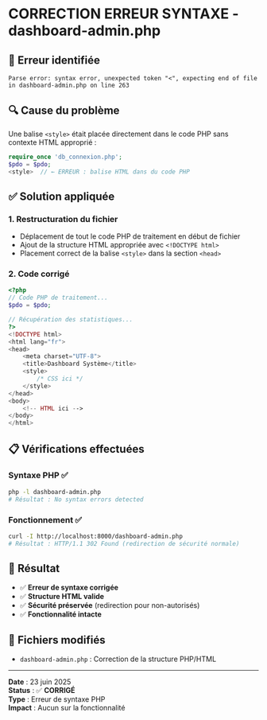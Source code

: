 # CORRECTION ERREUR SYNTAXE - dashboard-admin.php

## 🚨 Erreur identifiée
```
Parse error: syntax error, unexpected token "<", expecting end of file in dashboard-admin.php on line 263
```

## 🔍 Cause du problème
Une balise `<style>` était placée directement dans le code PHP sans contexte HTML approprié :

```php
require_once 'db_connexion.php';
$pdo = $pdo;
<style>  // ← ERREUR : balise HTML dans du code PHP
```

## ✅ Solution appliquée

### 1. Restructuration du fichier
- Déplacement de tout le code PHP de traitement en début de fichier
- Ajout de la structure HTML appropriée avec `<!DOCTYPE html>`
- Placement correct de la balise `<style>` dans la section `<head>`

### 2. Code corrigé
```php
<?php
// Code PHP de traitement...
$pdo = $pdo;

// Récupération des statistiques...
?>
<!DOCTYPE html>
<html lang="fr">
<head>
    <meta charset="UTF-8">
    <title>Dashboard Système</title>
    <style>
        /* CSS ici */
    </style>
</head>
<body>
    <!-- HTML ici -->
</body>
</html>
```

## 📋 Vérifications effectuées

### Syntaxe PHP ✅
```bash
php -l dashboard-admin.php
# Résultat : No syntax errors detected
```

### Fonctionnement ✅
```bash
curl -I http://localhost:8000/dashboard-admin.php
# Résultat : HTTP/1.1 302 Found (redirection de sécurité normale)
```

## 🎯 Résultat

- ✅ **Erreur de syntaxe corrigée**
- ✅ **Structure HTML valide**
- ✅ **Sécurité préservée** (redirection pour non-autorisés)
- ✅ **Fonctionnalité intacte**

## 📁 Fichiers modifiés

- `dashboard-admin.php` : Correction de la structure PHP/HTML

---

**Date** : 23 juin 2025  
**Status** : ✅ **CORRIGÉ**  
**Type** : Erreur de syntaxe PHP  
**Impact** : Aucun sur la fonctionnalité
